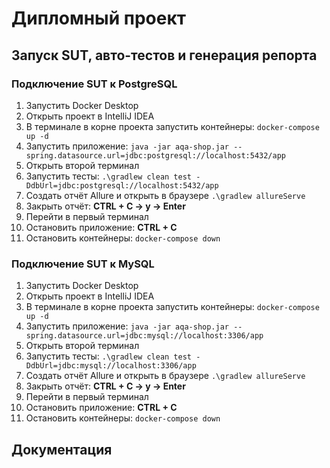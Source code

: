 # Дипломный проект

## Запуск SUT, авто-тестов и генерация репорта
### Подключение SUT к PostgreSQL
1. Запустить Docker Desktop
1. Открыть проект в IntelliJ IDEA
1. В терминале в корне проекта запустить контейнеры:
   `docker-compose up -d`
1. Запустить приложение:
   `java -jar aqa-shop.jar --spring.datasource.url=jdbc:postgresql://localhost:5432/app`
1. Открыть второй терминал
1. Запустить тесты:
   `.\gradlew clean test -DdbUrl=jdbc:postgresql://localhost:5432/app`
1. Создать отчёт Allure и открыть в браузере
   `.\gradlew allureServe`
1. Закрыть отчёт:
   **CTRL + C -> y -> Enter**
1. Перейти в первый терминал
1. Остановить приложение:
   **CTRL + C**
1. Остановить контейнеры:
   `docker-compose down`
   </a>

### Подключение SUT к MySQL
1. Запустить Docker Desktop
1. Открыть проект в IntelliJ IDEA
1. В терминале в корне проекта запустить контейнеры:
   `docker-compose up -d`
1. Запустить приложение:
   `java -jar aqa-shop.jar --spring.datasource.url=jdbc:mysql://localhost:3306/app`
1. Открыть второй терминал
1. Запустить тесты:
   `.\gradlew clean test -DdbUrl=jdbc:mysql://localhost:3306/app`
1. Создать отчёт Allure и открыть в браузере
   `.\gradlew allureServe`
1. Закрыть отчёт:
   **CTRL + C -> y -> Enter**
1. Перейти в первый терминал
1. Остановить приложение:
   **CTRL + C**
1. Остановить контейнеры:
   `docker-compose down`
   </a>

## Документация
